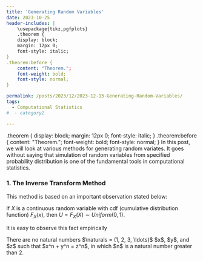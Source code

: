 ```yaml
---
title: 'Generating Random Variables'
date: 2023-10-25
header-includes: |
    \usepackage{tikz,pgfplots}
    .theorem {
    display: block;
    margin: 12px 0;
    font-style: italic;
}
.theorem:before {
    content: "Theorem.";
    font-weight: bold;
    font-style: normal;
}

permalink: /posts/2023/12/2023-12-13-Generating-Random-Variables/
tags:
  - Computational Statistics
#  - category2

---
```

.theorem {
    display: block;
    margin: 12px 0;
    font-style: italic;
}
.theorem:before {
    content: "Theorem.";
    font-weight: bold;
    font-style: normal;
}
In this post, we will look at various methods for generating random variates. It goes without saying that simulation of random variables from specified probability distribution is one of the fundamental tools in computational statistics.

### 1. The Inverse Transform Method

This method is based on an important observation stated below:
		
If $X$ is a continuous random variable with cdf (cumulative distribution function) $F_X(x)$, then $U = F_X(X) \sim Uniform(0,1).$ 
		
It is easy to observe this fact empirically 

<div class="theorem">
There are no natural numbers
$\naturals = (1, 2, 3, \ldots)$
$x$, $y$, and $z$ such that
$x^n + y^n = z^n$, in which $n$
is a natural number greater than 2.
</div>

















